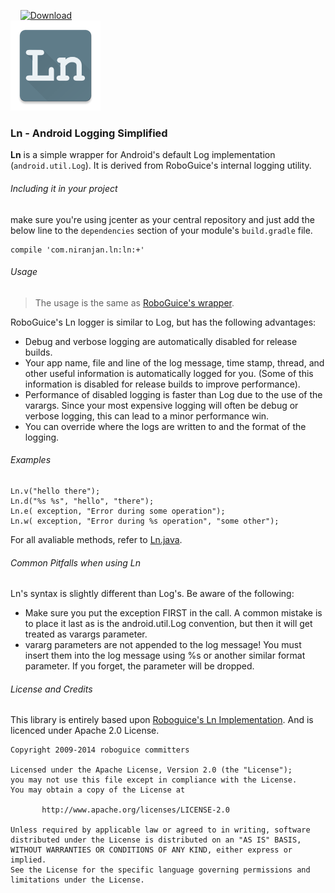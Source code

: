 &nbsp;&nbsp;&nbsp;&nbsp;[![Download](https://api.bintray.com/packages/niranjan94/maven/Ln-AndroidLoggingSimplified/images/download.svg)](https://bintray.com/niranjan94/maven/Ln-AndroidLoggingSimplified/_latestVersion)<br>
![Ln Logo](https://raw.githubusercontent.com/niranjan94/ln/master/icons/icon144x144.png)
### Ln - Android Logging Simplified
**Ln** is a simple wrapper for Android's default Log implementation (`android.util.Log`). It is derived from RoboGuice's internal logging utility.

###### Including it in your project
make sure you're using jcenter as your central repository and just add the below line to the ```dependencies``` section of your module's ```build.gradle``` file.

	compile 'com.niranjan.ln:ln:+'
    
###### Usage
> The usage is the same as [RoboGuice's wrapper](https://github.com/roboguice/roboguice/wiki/Logging-via-Ln).

RoboGuice's Ln logger is similar to Log, but has the following advantages:

* Debug and verbose logging are automatically disabled for release builds.
* Your app name, file and line of the log message, time stamp, thread, and other useful information is automatically logged for you. (Some of this information is disabled for release builds to improve performance).
* Performance of disabled logging is faster than Log due to the use of the varargs. Since your most expensive logging will often be debug or verbose logging, this can lead to a minor performance win.
* You can override where the logs are written to and the format of the logging.

###### Examples

	Ln.v("hello there");
	Ln.d("%s %s", "hello", "there");
    Ln.e( exception, "Error during some operation");  
    Ln.w( exception, "Error during %s operation", "some other");
    
For all avaliable methods, refer to [Ln.java](https://github.com/niranjan94/ln/blob/master/ln/src/main/java/com/onemarker/ln/logger/Ln.java).

###### Common Pitfalls when using Ln

Ln's syntax is slightly different than Log's. Be aware of the following:

* Make sure you put the exception FIRST in the call. A common mistake is to place it last as is the android.util.Log convention, but then it will get treated as varargs parameter.
* vararg parameters are not appended to the log message! You must insert them into the log message using %s or another similar format parameter. If you forget, the parameter will be dropped.

###### License and Credits

This library is entirely based upon [Roboguice's Ln Implementation](https://github.com/roboguice/roboguice/blob/master/roboguice/src/main/java/roboguice/util/Ln.java). And is licenced under Apache 2.0 License.

    Copyright 2009-2014 roboguice committers

    Licensed under the Apache License, Version 2.0 (the "License");
    you may not use this file except in compliance with the License.
    You may obtain a copy of the License at

           http://www.apache.org/licenses/LICENSE-2.0

    Unless required by applicable law or agreed to in writing, software
    distributed under the License is distributed on an "AS IS" BASIS,
    WITHOUT WARRANTIES OR CONDITIONS OF ANY KIND, either express or implied.
    See the License for the specific language governing permissions and
    limitations under the License.
